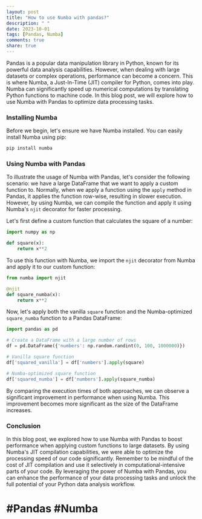 ```yaml
---
layout: post
title: "How to use Numba with pandas?"
description: " "
date: 2023-10-01
tags: [Pandas, Numba]
comments: true
share: true
---
```


Pandas is a popular data manipulation library in Python, known for its powerful data analysis capabilities. However, when dealing with large datasets or complex operations, performance can become a concern. This is where Numba, a Just-In-Time (JIT) compiler for Python, comes into play. Numba can significantly speed up numerical computations by translating Python functions to machine code. In this blog post, we will explore how to use Numba with Pandas to optimize data processing tasks.

### Installing Numba
Before we begin, let's ensure we have Numba installed. You can easily install Numba using pip:

```bash
pip install numba
```

### Using Numba with Pandas
To illustrate the usage of Numba with Pandas, let's consider the following scenario: we have a large DataFrame that we want to apply a custom function to. Normally, when we apply a function using the `apply` method in Pandas, it applies the function row-wise, resulting in slower execution. However, by using Numba, we can compile the function and apply it using Numba's `njit` decorator for faster processing.

Let's first define a custom function that calculates the square of a number:

```python
import numpy as np

def square(x):
    return x**2
```

To use this function with Numba, we import the `njit` decorator from Numba and apply it to our custom function:

```python
from numba import njit

@njit
def square_numba(x):
    return x**2
```

Now, let's apply both the vanilla `square` function and the Numba-optimized `square_numba` function to a Pandas DataFrame:

```python
import pandas as pd

# Create a DataFrame with a large number of rows
df = pd.DataFrame({'numbers': np.random.randint(0, 100, 1000000)})

# Vanilla square function
df['squared_vanilla'] = df['numbers'].apply(square)

# Numba-optimized square function
df['squared_numba'] = df['numbers'].apply(square_numba)
```

By comparing the execution times of both approaches, we can observe a significant improvement in performance when using Numba. This improvement becomes more significant as the size of the DataFrame increases.

### Conclusion
In this blog post, we explored how to use Numba with Pandas to boost performance when applying custom functions to large datasets. By using Numba's JIT compilation capabilities, we were able to optimize the processing speed of our code significantly. Remember to be mindful of the cost of JIT compilation and use it selectively in computational-intensive parts of your code. By leveraging the power of Numba with Pandas, you can enhance the performance of your data processing tasks and unlock the full potential of your Python data analysis workflow.

# #Pandas #Numba
